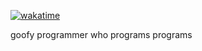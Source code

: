 [![wakatime](https://wakatime.com/badge/user/018bf0d3-757d-4eda-b20a-85f8e445b8ef.svg)](https://wakatime.com/@018bf0d3-757d-4eda-b20a-85f8e445b8ef)

goofy programmer who programs programs
